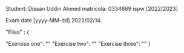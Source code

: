 Student: Dissan Uddin Ahmed matricola: 0334869
ispw [2022/2023]

Exam date [yyyy-MM-dd] 2022/02/14.

"Files" : {

  "Exercise one": ""
  "Exercise two": ""
  "Exercise three": ""
 }
